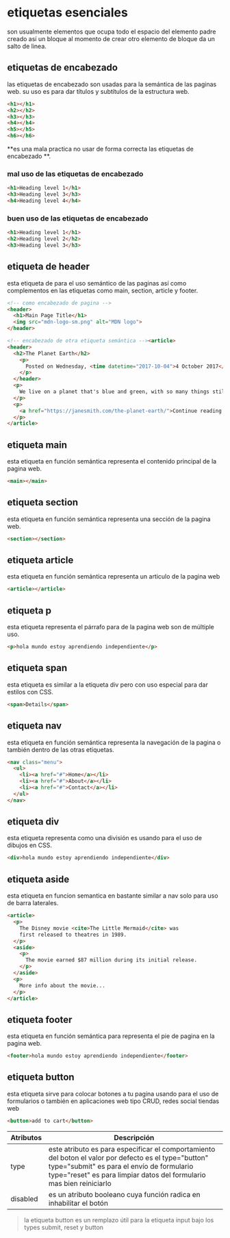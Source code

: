 # etiquetas esenciales

son usualmente elementos que ocupa todo el espacio del elemento padre creado así un bloque 
al momento de crear otro elemento de bloque da un salto de linea.

## etiquetas de encabezado

las etiquetas de encabezado son usadas para la semántica de las paginas web. su uso es para dar títulos y subtítulos de la estructura web.

```html
<h1></h1>
<h2></h2>
<h3></h3>
<h4></h4>
<h5></h5>
<h6></h6>
```

**es una mala practica no usar de forma correcta las etiquetas de encabezado **.

### mal uso de las etiquetas de encabezado 

```html
<h1>Heading level 1</h1>
<h3>Heading level 3</h3>
<h4>Heading level 4</h4>
```

### buen uso de las etiquetas de encabezado

```html
<h1>Heading level 1</h1>
<h2>Heading level 2</h2>
<h3>Heading level 3</h3>
```

## etiqueta de header

esta etiqueta de para el uso semántico de las paginas así como complementos en las etiquetas como main, section, article y footer.

```html
<!-- como encabezado de pagina -->
<header>
  <h1>Main Page Title</h1>
  <img src="mdn-logo-sm.png" alt="MDN logo">
</header>
```
```html
<!-- encabezado de otra etiqueta semántica --><article>
<header>
  <h2>The Planet Earth</h2>
    <p>
      Posted on Wednesday, <time datetime="2017-10-04">4 October 2017</time> by Jane Smith
    </p>
  </header>
  <p>
    We live on a planet that's blue and green, with so many things still unseen.
  </p>
  <p>
    <a href="https://janesmith.com/the-planet-earth/">Continue reading....</a>
  </p>
</article>
```

## etiqueta main
esta etiqueta en función semántica representa el contenido principal de la pagina web.

```html
<main></main>
```

## etiqueta section
esta etiqueta en función semántica representa una sección de la pagina web.

```html
<section></section>
```

## etiqueta article
esta etiqueta en función semántica representa un articulo de la pagina web

```html
<article></article>
```

## etiqueta p
esta etiqueta representa el párrafo para de la pagina web son de múltiple uso.

```html
<p>hola mundo estoy aprendiendo independiente</p>
```

## etiqueta span
esta etiqueta es similar a la etiqueta div pero con uso especial para dar estilos con CSS.

```html
<span>Details</span>
```

## etiqueta nav
esta etiqueta en función semántica representa la navegación de la pagina o también dentro de las otras etiquetas.

```html
<nav class="menu">
  <ul>
    <li><a href="#">Home</a></li>
    <li><a href="#">About</a></li>
    <li><a href="#">Contact</a></li>
  </ul>
</nav>
```

## etiqueta div
esta etiqueta representa como una división es usando para el uso de dibujos en CSS.

```html
<div>hola mundo estoy aprendiendo independiente</div>
```

## etiqueta aside
esta etiqueta en funcion semantica en bastante similar a nav solo para uso de barra laterales.

```html
<article>
  <p>
    The Disney movie <cite>The Little Mermaid</cite> was
    first released to theatres in 1989.
  </p>
  <aside>
    <p>
      The movie earned $87 million during its initial release.
    </p>
  </aside>
  <p>
    More info about the movie...
  </p>
</article>
```

## etiqueta footer
esta etiqueta en función semántica para representa el pie de pagina en la pagina web.

```html
<footer>hola mundo estoy aprendiendo independiente</footer>
```

## etiqueta button

esta etiqueta sirve para colocar botones a tu pagina usando para el uso de formularios o también en aplicaciones web tipo CRUD, redes social tiendas web

```html
<button>add to cart</button>
```

| Atributos | Descripción |
| ----------- | ----------- |
| type | este atributo es para especificar el comportamiento del boton el valor por defecto es el type="button" type="submit" es para el envío de formulario type="reset" es para limpiar datos del formulario mas bien reiniciarlo |
| disabled | es un atributo booleano cuya función radica en inhabilitar el botón |

> la etiqueta button es un remplazo útil para la etiqueta input bajo los types submit, reset y button